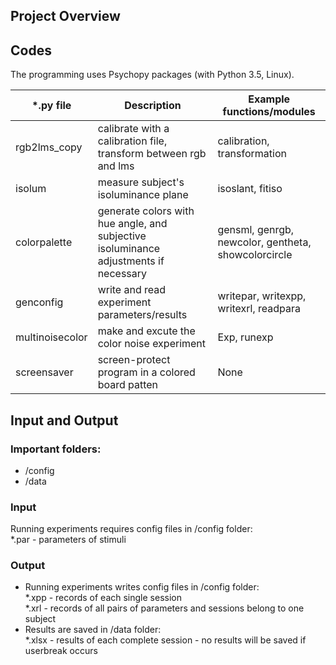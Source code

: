 ## Project Overview


## Codes
The programming uses Psychopy packages (with Python 3.5, Linux).

| *.py file | Description | Example functions/modules |
| --- | --- | --- |
| rgb2lms_copy | calibrate with a calibration file, transform between rgb and lms | calibration, transformation |
| isolum | measure subject's isoluminance plane | isoslant, fitiso |
| colorpalette | generate colors with hue angle, and subjective isoluminance adjustments if necessary | gensml, genrgb, newcolor, gentheta, showcolorcircle |
| genconfig | write and read experiment parameters/results | writepar, writexpp, writexrl, readpara |
| multinoisecolor | make and excute the color noise experiment | Exp, runexp |
| screensaver | screen-protect program in a colored board patten | None |

 
## Input and Output

### Important folders:
- /config
- /data

### Input
Running experiments requires config files in /config folder:    
    *.par - parameters of stimuli
    
### Output
- Running experiments writes config files in /config folder:    
    *.xpp - records of each single session    
    *.xrl - records of all pairs of parameters and sessions belong to one subject    
- Results are saved in /data folder:    
    *.xlsx - results of each complete session - no results will be saved if userbreak occurs    
